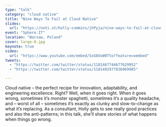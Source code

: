 ```yaml
---
type: "talk"
category: "cloud native"
title: "Nine Ways To Fail at Cloud Native"
slides:
  url: "https://noti.st/holly-cummins/jhPyja/nine-ways-to-fail-at-cloud-native-keynote"
event: "Sphere.IT"
location: "Warsaw, Poland"
cover: large-0.jpg
keynote: true
video:
  url: "https://www.youtube.com/embed/SxG8XoW0Tto?feature=oembed"
tweets:
  - "https://twitter.com/twitter/status/1181467744677629952"
  - "https://twitter.com/twitter/status/1181492977836969985"

---
```

Cloud native – the perfect recipe for innovation, adaptability, and engineering excellence. Right? Well, when it goes right. When it goes wrong, sometimes it’s monster spaghetti, sometimes it’s a quality headache, and – worst of all – sometimes it’s exactly as clunky and slow-to-change as what it’s replacing. As a consultant, Holly gets to see really good practices and also the anti-patterns; in this talk, she’ll share stories of what happens when things go wrong.